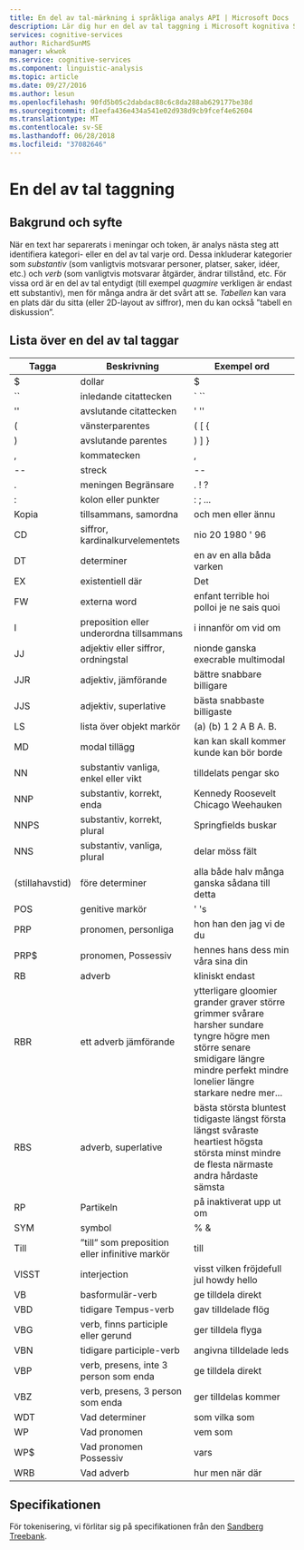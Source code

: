 ```yaml
---
title: En del av tal-märkning i språkliga analys API | Microsoft Docs
description: Lär dig hur en del av tal taggning i Microsoft kognitiva Services identifierar kategori- eller en del av tal varje ord med text.
services: cognitive-services
author: RichardSunMS
manager: wkwok
ms.service: cognitive-services
ms.component: linguistic-analysis
ms.topic: article
ms.date: 09/27/2016
ms.author: lesun
ms.openlocfilehash: 90fd5b05c2dabdac88c6c8da288ab629177be38d
ms.sourcegitcommit: d1eefa436e434a541e02d938d9cb9fcef4e62604
ms.translationtype: MT
ms.contentlocale: sv-SE
ms.lasthandoff: 06/28/2018
ms.locfileid: "37082646"
---
```

# <a name="part-of-speech-tagging"></a>En del av tal taggning

## <a name="background-and-motivation"></a>Bakgrund och syfte

När en text har separerats i meningar och token, är analys nästa steg att identifiera kategori- eller en del av tal varje ord.
Dessa inkluderar kategorier som *substantiv* (som vanligtvis motsvarar personer, platser, saker, idéer, etc.) och *verb* (som vanligtvis motsvarar åtgärder, ändrar tillstånd, etc. För vissa ord är en del av tal entydigt (till exempel *quagmire* verkligen är endast ett substantiv), men för många andra är det svårt att se.
*Tabellen* kan vara en plats där du sitta (eller 2D-layout av siffror), men du kan också ”tabell en diskussion”.

## <a name="list-of-part-of-speech-tags"></a>Lista över en del av tal taggar

| Tagga | Beskrivning | Exempel ord |
|-----|-------------|---------------|
| $ | dollar | $ |
| \`\` | inledande citattecken | \` \`\` |
| '' | avslutande citattecken | ' '' |
| ( | vänsterparentes | ( [ { |
| ) | avslutande parentes | ) ] } |
| , | kommatecken | , |
| -- | streck | -- |
| . | meningen Begränsare | . ! ? |
| : | kolon eller punkter | : ; ... |
| Kopia | tillsammans, samordna | och men eller ännu|
| CD | siffror, kardinalkurvelementets | nio 20 1980 ' 96 |
| DT | determiner |en av en alla båda varken|
| EX | existentiell där | Det |
| FW | externa word | enfant terrible hoi polloi je ne sais quoi |
| I | preposition eller underordna tillsammans| i innanför om vid om |
| JJ | adjektiv eller siffror, ordningstal | nionde ganska execrable multimodal |
| JJR | adjektiv, jämförande | bättre snabbare billigare |
| JJS | adjektiv, superlative | bästa snabbaste billigaste | 
| LS | lista över objekt markör | (a) (b) 1 2 A B A. B. |
| MD | modal tillägg | kan kan skall kommer kunde kan bör borde |
| NN | substantiv vanliga, enkel eller vikt | tilldelats pengar sko |
| NNP | substantiv, korrekt, enda | Kennedy Roosevelt Chicago Weehauken |
| NNPS | substantiv, korrekt, plural | Springfields buskar |
| NNS | substantiv, vanliga, plural | delar möss fält |
| (stillahavstid) | före determiner | alla både halv många ganska sådana till detta |
| POS | genitive markör | ' 's |
| PRP | pronomen, personliga | hon han den jag vi de du |
| PRP$ | pronomen, Possessiv | hennes hans dess min våra sina din |
| RB | adverb | kliniskt endast |
| RBR | ett adverb jämförande | ytterligare gloomier grander graver större grimmer svårare harsher sundare tyngre högre men större senare smidigare längre mindre perfekt mindre lonelier längre starkare nedre mer... |
| RBS | adverb, superlative | bästa största bluntest tidigaste längst första längst svåraste heartiest högsta största minst mindre de flesta närmaste andra hårdaste sämsta |
| RP | Partikeln | på inaktiverat upp ut om |
| SYM | symbol | % & |
| Till | ”till” som preposition eller infinitive markör | till |
| VISST | interjection | visst vilken fröjdefull jul howdy hello |
| VB | basformulär-verb | ge tilldela direkt |
| VBD | tidigare Tempus-verb | gav tilldelade flög |
| VBG | verb, finns participle eller gerund | ger tilldela flyga |
| VBN | tidigare participle-verb | angivna tilldelade leds |
| VBP | verb, presens, inte 3 person som enda | ge tilldela direkt |
| VBZ | verb, presens, 3 person som enda | ger tilldelas kommer |
| WDT | Vad determiner | som vilka som |
| WP | Vad pronomen | vem som |
| WP$ | Vad pronomen Possessiv | vars |
| WRB | Vad adverb | hur men när där |

## <a name="specification"></a>Specifikationen

För tokenisering, vi förlitar sig på specifikationen från den [Sandberg Treebank](https://catalog.ldc.upenn.edu/ldc99t42).
